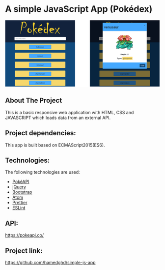 # A simple JavaScript App (Pokédex)
<p align="center">
  <img src="img/pokedex-screen1.png" width="520">
  </p>


## About The Project

This is a basic responsive web application with HTML, CSS and JAVASCRIPT which loads data from an external API.

## Project dependencies:

This app is built based on ECMAScript2015(ES6).

## Technologies:

The following technologies are used:
- [PokéAPI](https://github.com/PokeAPI/pokeapi)
- [jQuery](https://jquery.com/)
- [Bootstrap](https://getbootstrap.com/)
- [Atom](https://atom.io/)
- [Prettier](https://prettier.io/)
- [ESLint](https://eslint.org/)

## API:
https://pokeapi.co/

## Project link:

https://github.com/hamedghd/simple-js-app
